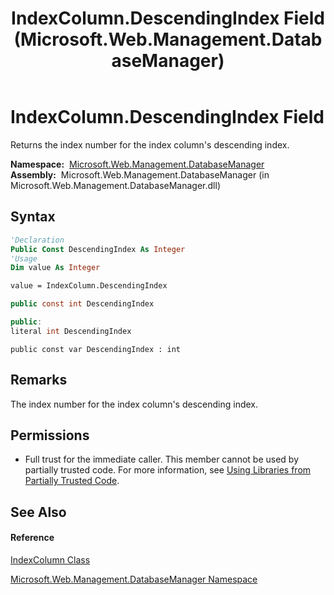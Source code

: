 ﻿---
title: IndexColumn.DescendingIndex Field (Microsoft.Web.Management.DatabaseManager)
TOCTitle: DescendingIndex Field
ms:assetid: F:Microsoft.Web.Management.DatabaseManager.IndexColumn.DescendingIndex
ms:mtpsurl: https://msdn.microsoft.com/en-us/library/microsoft.web.management.databasemanager.indexcolumn.descendingindex(v=VS.90)
ms:contentKeyID: 20476715
ms.date: 05/02/2012
mtps_version: v=VS.90
f1_keywords:
- Microsoft.Web.Management.DatabaseManager.IndexColumn.DescendingIndex
dev_langs:
- CSharp
- JScript
- VB
- c++
api_location:
- Microsoft.Web.Management.DatabaseManager.dll
api_name:
- Microsoft.Web.Management.DatabaseManager.IndexColumn.DescendingIndex
api_type:
- Managed
topic_type:
- apiref
- kbSyntax
product_family_name: VS
ROBOTS: INDEX,FOLLOW
---

# IndexColumn.DescendingIndex Field

Returns the index number for the index column's descending index.

**Namespace:**  [Microsoft.Web.Management.DatabaseManager](microsoft-web-management-databasemanager-namespace.md)  
**Assembly:**  Microsoft.Web.Management.DatabaseManager (in Microsoft.Web.Management.DatabaseManager.dll)

## Syntax

``` vb
'Declaration
Public Const DescendingIndex As Integer
'Usage
Dim value As Integer

value = IndexColumn.DescendingIndex
```

``` csharp
public const int DescendingIndex
```

``` c++
public:
literal int DescendingIndex
```

``` jscript
public const var DescendingIndex : int
```

## Remarks

The index number for the index column's descending index.

## Permissions

  - Full trust for the immediate caller. This member cannot be used by partially trusted code. For more information, see [Using Libraries from Partially Trusted Code](https://msdn.microsoft.com/en-us/library/8skskf63\(v=vs.90\)).

## See Also

#### Reference

[IndexColumn Class](indexcolumn-class-microsoft-web-management-databasemanager.md)

[Microsoft.Web.Management.DatabaseManager Namespace](microsoft-web-management-databasemanager-namespace.md)

